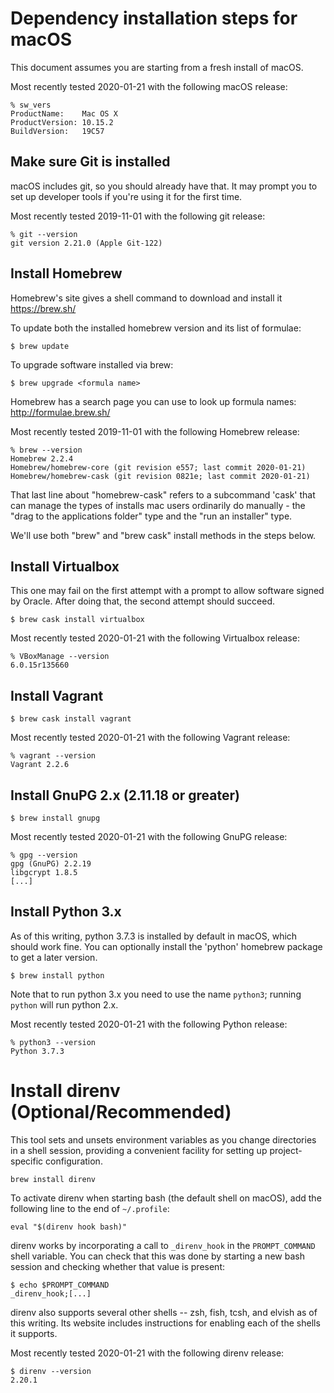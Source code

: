 # Dependency installation steps for macOS

This document assumes you are starting from a fresh install of macOS.

Most recently tested 2020-01-21 with the following macOS release:

```
% sw_vers
ProductName:	Mac OS X
ProductVersion:	10.15.2
BuildVersion:	19C57
```



## Make sure Git is installed

macOS includes git, so you should already have that. It may prompt you to set up developer tools if
you're using it for the first time.

Most recently tested 2019-11-01 with the following git release:

```
% git --version
git version 2.21.0 (Apple Git-122)
```



## Install Homebrew

Homebrew's site gives a shell command to download and install it
https://brew.sh/

To update both the installed homebrew version and its list of formulae:

```
$ brew update
```

To upgrade software installed via brew:

```
$ brew upgrade <formula name>
```

Homebrew has a search page you can use to look up formula names: http://formulae.brew.sh/

Most recently tested 2019-11-01 with the following Homebrew release:

```
% brew --version
Homebrew 2.2.4
Homebrew/homebrew-core (git revision e557; last commit 2020-01-21)
Homebrew/homebrew-cask (git revision 0821e; last commit 2020-01-21)
```

That last line about "homebrew-cask" refers to a subcommand 'cask' that can manage the types of
installs mac users ordinarily do manually - the "drag to the applications folder" type and the "run
an installer" type.

We'll use both "brew" and "brew cask" install methods in the steps below.



## Install Virtualbox

This one may fail on the first attempt with a prompt to allow software signed by Oracle. After doing
that, the second attempt should succeed.

```
$ brew cask install virtualbox
```

Most recently tested 2020-01-21 with the following Virtualbox release:

```
% VBoxManage --version
6.0.15r135660
```



## Install Vagrant

```
$ brew cask install vagrant
```

Most recently tested 2020-01-21 with the following Vagrant release:

```
% vagrant --version
Vagrant 2.2.6
```



## Install GnuPG 2.x (2.11.18 or greater)

```
$ brew install gnupg
```

Most recently tested 2020-01-21 with the following GnuPG release:

```
% gpg --version
gpg (GnuPG) 2.2.19
libgcrypt 1.8.5
[...]
```



## Install Python 3.x

As of this writing, python 3.7.3 is installed by default in macOS, which should work fine. You can
optionally install the 'python' homebrew package to get a later version.

```
$ brew install python
```

Note that to run python 3.x you need to use the name `python3`; running `python` will run python
2.x.

Most recently tested 2020-01-21 with the following Python release:

```
% python3 --version
Python 3.7.3
```



# Install direnv (Optional/Recommended)

This tool sets and unsets environment variables as you change directories in a shell session,
providing a convenient facility for setting up project-specific configuration.

```
brew install direnv
```

To activate direnv when starting bash (the default shell on macOS), add the following line to the
end of `~/.profile`:

```
eval "$(direnv hook bash)"
```

direnv works by incorporating a call to `_direnv_hook` in the `PROMPT_COMMAND` shell variable. You
can check that this was done by starting a new bash session and checking whether that value is
present:

```
$ echo $PROMPT_COMMAND
_direnv_hook;[...]
```

direnv also supports several other shells -- zsh, fish, tcsh, and elvish as of this writing. Its
website includes instructions for enabling each of the shells it supports.

Most recently tested 2020-01-21 with the following direnv release:

```
$ direnv --version
2.20.1
```
